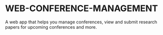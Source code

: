 # WEB-CONFERENCE-MANAGEMENT
A web app that helps you manage conferences, view and submit research papers for upcoming conferences and more.
